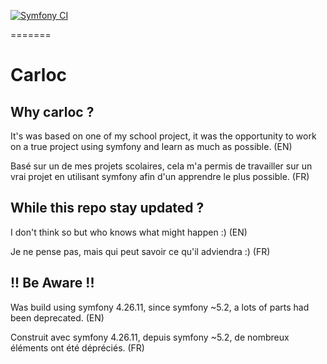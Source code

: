 [![Symfony CI](https://github.com/Spartan0nix/carloc/actions/workflows/symfony.yml/badge.svg?branch=dev)](https://github.com/Spartan0nix/carloc/actions/workflows/symfony.yml)

=======
# Carloc

## Why carloc ?
It's was based on one of my school project, it was the opportunity to work on a true project using symfony and learn as much as possible. (EN)

Basé sur un de mes projets scolaires, cela m'a permis de travailler sur un vrai projet en utilisant symfony afin d'un apprendre le plus possible. (FR)

## While this repo stay updated ?
I don't think so but who knows what might happen :) (EN)

Je ne pense pas, mais qui peut savoir ce qu'il adviendra :) (FR)

## !! Be Aware !!
Was build using symfony 4.26.11, since symfony ~5.2, a lots of parts had been deprecated. (EN)

Construit avec symfony 4.26.11, depuis symfony ~5.2, de nombreux éléments ont été dépréciés. (FR)